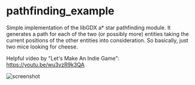 # pathfinding_example

Simple implementation of the libGDX a* star pathfinding module. It generates a path for each of the two (or possibly more) entities taking the current positions of the other entities into consideration. So basically, just two mice looking for cheese.

Helpful video by "Let's Make An Indie Game": https://youtu.be/wu3vzR9k3QA

![screenshot](https://user-images.githubusercontent.com/26798159/33233398-f305924e-d215-11e7-9c31-9a6b5a7c7d9b.JPG)
